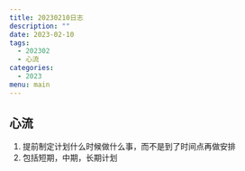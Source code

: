 ```yaml
---
title: 20230210日志
description: ""
date: 2023-02-10
tags:
  - 202302
  - 心流
categories:
  - 2023
menu: main
---
```



## 心流

1. 提前制定计划什么时候做什么事，而不是到了时间点再做安排
2. 包括短期，中期，长期计划
